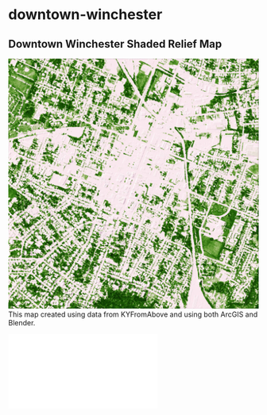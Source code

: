 # downtown-winchester

## Downtown Winchester Shaded Relief Map
![Shaded Relief Map of downtown Winchester, KY](ndviblended.jpg)
This map created using data from KYFromAbove and using both ArcGIS and Blender.

![Link to GeoPDF](Winchester-geo.pdf)

